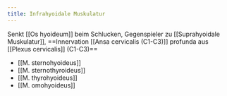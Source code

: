 ```yaml
---
title: Infrahyoidale Muskulatur
---
```

Senkt [[Os hyoideum]] beim Schlucken, Gegenspieler zu [[Suprahyoidale Muskulatur]], ==Innervation [[Ansa cervicalis (C1-C3)]] profunda aus [[Plexus cervicalis]] (C1-C3)==
- [[M. sternohyoideus]]
- [[M. sternothyroideus]]
- [[M. thyrohyoideus]]
- [[M. omohyoideus]]